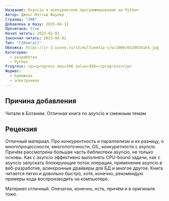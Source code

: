 ```yaml
---
Название: Asyncio и конкурентное программирование на Python
Автор: Джонс Мэттью Фаулер
Страниц: "398"
Добавлена в базу: 2025-04-13
Прочитана: true
Начал читать: 2023-02-01
Закончил читать: 2023-04-01
Тип: "[[Книга]]"
Обложка: https://ir-3.ozone.ru/s3/multimedia-c/wc1000/6528634164.jpg
Категории:
  - разработка
  - Python
Progress: <p><progress max=398 value=398></progress></p>
Формат:
  - бумажная
  - электронная
---
```

## Причина добавления

Читали в Ботаним. Отличная книга по asyncio и смежным темам.

## Рецензия

Отличный материал. Про конкурентность и параллелизм и их разницу, о многопроцессности, многопоточности, GIL, конкуретности с asyncio. Причём рассмотрена большая часть библиотеки asyncio, не только основы. Как с asyncio эффективно выполнять CPU-bound задачи, как с asyncio запускать блокирующие поток операции, применение asyncio в веб-разработке, асинхронные драйверы для БД и многое другое. Книга читается легко и довольно быстро, хотя, конечно, рекомендую примеры кода воспроизводить на компьютере.

Материал отличный. Опечатки, конечно, есть, причём и в оригинале тоже.